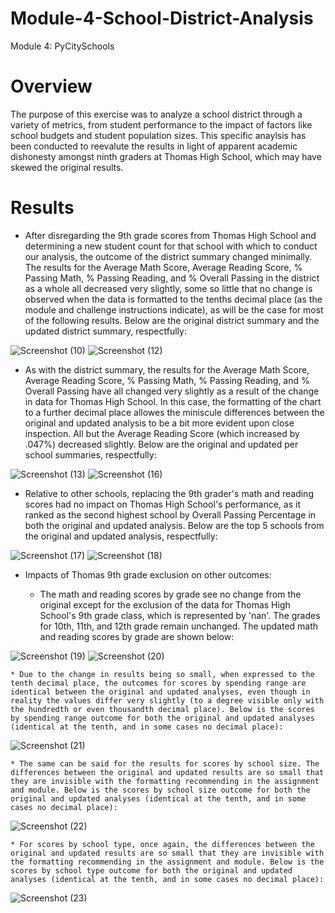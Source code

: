 # Module-4-School-District-Analysis
Module 4: PyCitySchools

# Overview

The purpose of this exercise was to analyze a school district through a variety of metrics, from student performance to the impact of factors like school budgets and student population sizes. This specific anaylsis has been conducted to reevalute the results in light of apparent academic dishonesty amongst ninth graders at Thomas High School, which may have skewed the original results.

# Results

* After disregarding the 9th grade scores from Thomas High School and determining a new student count for that school with which to conduct our analysis, the outcome of the district summary changed minimally. The results for the Average Math Score, Average Reading Score, % Passing Math, % Passing Reading, and % Overall Passing in the district as a whole all decreased very slightly, some so little that no change is observed when the data is formatted to the tenths decimal place (as the module and challenge instructions indicate), as will be the case for most of the following results. Below are the original district summary and the updated district summary, respectfully:

![Screenshot (10)](https://user-images.githubusercontent.com/91569387/140016821-4e242146-b679-4992-9f34-22b0bae7a1f0.png)
![Screenshot (12)](https://user-images.githubusercontent.com/91569387/140016824-b9ab17f5-650d-4e03-b8e9-74f85addcfb6.png)

* As with the district summary, the results for the Average Math Score, Average Reading Score, % Passing Math, % Passing Reading, and % Overall Passing have all changed very slightly as a result of the change in data for Thomas High School. In this case, the formatting of the chart to a further decimal place allowes the miniscule differences between the original and updated analysis to be a bit more evident upon close inspection. All but the Average Reading Score (which increased by .047%) decreased slightly. Below are the original and updated per school summaries, respectfully:

![Screenshot (13)](https://user-images.githubusercontent.com/91569387/140017498-8f79ea05-c83f-4ad6-9af5-d4ac631cefe5.png)
![Screenshot (16)](https://user-images.githubusercontent.com/91569387/140017710-1576d8b9-4f49-400f-bf31-81b5e20caf8e.png)

* Relative to other schools, replacing the 9th grader's math and reading scores had no impact on Thomas High School's performance, as it ranked as the second highest school by Overall Passing Percentage in both the original and updated analysis. Below are the top 5 schools from the original and updated analysis, respectfully:

![Screenshot (17)](https://user-images.githubusercontent.com/91569387/140018463-4a3b6554-5454-4dd4-ba80-b2efe92507ec.png)
![Screenshot (18)](https://user-images.githubusercontent.com/91569387/140018465-6b4a1217-ce26-47fb-8b26-e700447a72fb.png)

* Impacts of Thomas 9th grade exclusion on other outcomes:

    * The math and reading scores by grade see no change from the original except for the exclusion of the data for Thomas High School's 9th grade class, which is represented by 'nan'. The grades for 10th, 11th, and 12th grade remain unchanged. The updated math and reading scores by grade are shown below:
    
![Screenshot (19)](https://user-images.githubusercontent.com/91569387/140019388-70a774e2-16a4-4c47-ab19-a2c14fb89301.png)
![Screenshot (20)](https://user-images.githubusercontent.com/91569387/140019398-f884e5d8-6e73-422c-8020-6fa7055f284d.png)

    * Due to the change in results being so small, when expressed to the tenth decimal place, the outcomes for scores by spending range are identical between the original and updated analyses, even though in reality the values differ very slightly (to a degree visible only with the hundredth or even thousandth decimal place). Below is the scores by spending range outcome for both the original and updated analyses (identical at the tenth, and in some cases no decimal place):
    
![Screenshot (21)](https://user-images.githubusercontent.com/91569387/140020364-0593d8f8-61ad-4e95-b387-d114d478d6ca.png)

    * The same can be said for the results for scores by school size. The differences between the original and updated results are so small that they are invisible with the formatting recommending in the assignment and module. Below is the scores by school size outcome for both the original and updated analyses (identical at the tenth, and in some cases no decimal place):
    
![Screenshot (22)](https://user-images.githubusercontent.com/91569387/140020898-d84a6734-2c80-40b8-9118-eb6d1b346cb3.png)

    * For scores by school type, once again, the differences between the original and updated results are so small that they are invisible with the formatting recommending in the assignment and module. Below is the scores by school type outcome for both the original and updated analyses (identical at the tenth, and in some cases no decimal place):
   
![Screenshot (23)](https://user-images.githubusercontent.com/91569387/140021134-2d9e3691-98ad-4c2f-afc8-f08932f83ea2.png)

